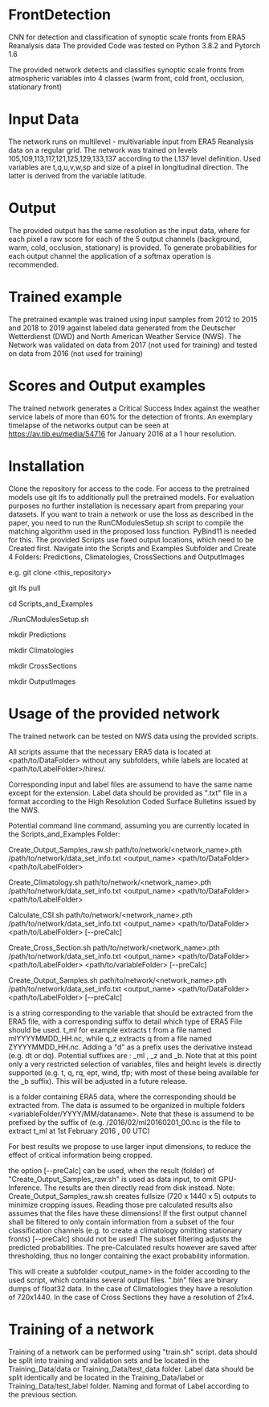 # FrontDetection
CNN for detection and classification of synoptic scale fronts from ERA5 Reanalysis data
The provided Code was tested on Python 3.8.2 and Pytorch 1.6

The provided network detects and classifies synoptic scale fronts from atmospheric variables into 4 classes (warm front, cold front, occlusion, stationary front)

# Input Data
The network runs on multilevel - multivariable input from ERA5 Reanalysis data on a regular grid. 
The network was trained on levels 105,109,113,117,121,125,129,133,137 according to the L137 level definition.
Used variables are t,q,u,v,w,sp and size of a pixel in longitudinal direction. The latter is derived from the variable latitude.  

# Output
The provided output has the same resolution as the input data, where for each pixel a raw score for each of the 5 output channels (background, warm, cold, occlusion, stationary) is provided. To generate probabilities for each output channel the application of a softmax operation is recommended.

# Trained example
The pretrained example was trained using input samples from 2012 to 2015 and 2018 to 2019 against labeled data generated from the Deutscher Wetterdienst (DWD) and North American Weather Service (NWS). The Network was validated on data from 2017 (not used for training) and tested on data from 2016 (not used for training)

# Scores and Output examples
The trained network generates a Critical Success Index against the weather service labels of more than 60\% for the detection of fronts. An exemplary timelapse of the networks output can be seen at https://av.tib.eu/media/54716 for January 2016 at a 1 hour resolution. 


# Installation
Clone the repository for access to the code. For access to the pretrained models use git lfs to additionally pull the pretrained models. 
For evaluation purposes no further installation is necessary apart from preparing your datasets. If you want to train a network or use the loss as described in the paper, you need to run the RunCModulesSetup.sh script to compile the matching algorithm used in the proposed loss function. PyBind11 is needed for this. The provided Scripts use fixed output locations, which need to be Created first. 
Navigate into the Scripts and Examples Subfolder and Create 4 Folders:  Predictions, Climatologies, CrossSections and OutputImages

e.g.
git clone <this_repository>

git lfs pull 

cd Scripts_and_Examples

./RunCModulesSetup.sh

mkdir Predictions

mkdir Climatologies

mkdir CrossSections

mkdir OutputImages

# Usage of the provided network
The trained network can be tested on NWS data using the provided scripts.  

All scripts assume that the necessary ERA5 data is located at <path/to/DataFolder> without any subfolders, while labels are located at <path/to/LabelFolder>/hires/. 

Corresponding input and label files are assumend to have the same name except for the extension. Label data should be provided as ".txt" file in a format according to the High Resolution Coded Surface Bulletins issued by the NWS. 

Potential command line command, assuming you are currently located in the Scripts_and_Examples Folder:

Create_Output_Samples_raw.sh path/to/network/<network_name>.pth  /path/to/network/data_set_info.txt <output_name> <path/to/DataFolder> <path/to/LabelFolder>

Create_Climatology.sh path/to/network/<network_name>.pth  /path/to/network/data_set_info.txt <output_name> <path/to/DataFolder> <path/to/LabelFolder>

Calculate_CSI.sh path/to/network/<network_name>.pth  /path/to/network/data_set_info.txt <output_name> <path/to/DataFolder> <path/to/LabelFolder> [--preCalc]

Create_Cross_Section.sh path/to/network/<network_name>.pth  /path/to/network/data_set_info.txt <output_name> <variable> <path/to/DataFolder> <path/to/LabelFolder> <path/to/variableFolder> [--preCalc]

Create_Output_Samples.sh path/to/network/<network_name>.pth  /path/to/network/data_set_info.txt <output_name> <path/to/DataFolder> <path/to/LabelFolder> [--preCalc]

<variable> is a string corresponding to the variable that should be extracted from the ERA5 file, with a corresponding suffix to detail which type of ERA5 File should be used. t_ml for example extracts t from a file named mlYYYYMMDD_HH.nc, while q_z extracts q from a file named ZYYYYMMDD_HH.nc. Adding a "d" as a prefix uses the derivative instead (e.g. dt or dq). Potential suffixes are : _ml , _z and _b. Note that at this point only a very restricted selection of variables, files and height levels is directly supported (e.g. t, q, rq, ept, wind, tfp; with most of these being available for the _b suffix). This will be adjusted in a future release.

<variableFolder> is a folder containing ERA5 data, where the corresponding <variable> should be extracted from. 
The data is assumed to be organized in multiple folders <variableFolder/YYYY/MM/dataname>. Note that these <dataname> is assumend to be prefixed by the suffix of <variable> (e.g. <variableFolder>/2016/02/ml20160201_00.nc is the file to extract t_ml at 1st February 2016 , 00 UTC)

For best results we propose to use larger input dimensions, to reduce the effect of critical information being cropped.

the option [--preCalc] can be used, when the result (folder) of "Create_Output_Samples_raw.sh" is used as data input, to omit GPU-Inference. The results are then directly read from disk instead. Note: Create_Output_Samples_raw.sh creates fullsize (720 x 1440 x 5) outputs to minimize cropping issues. Reading those pre calculated results also assumes that the files have these dimensions! If the first output channel shall be filtered to only contain information from a subset of the four classification channels (e.g. to create a climatology omitting stationary fronts) [--preCalc] should not be used! The subset filtering adjusts the predicted probabilities. The pre-Calculated results however are saved after thresholding, thus no longer containing the exact probability information.

This will create a subfolder <output_name> in the folder according to the used script, which contains several output files. 
".bin" files are binary dumps of float32 data. 
In the case of Climatologies they have a resolution of 720x1440. 
In the case of Cross Sections they have a resolution of 21x4.  


# Training of a network
Training of a network can be performed using "train.sh" script.
data should be split into training and validation sets and be located in the Training_Data/data  or Training_Data/test_data folder. Label data should be split identically and be located in the Training_Data/label or Training_Data/test_label folder. Naming and format of Label according to the previous section.
